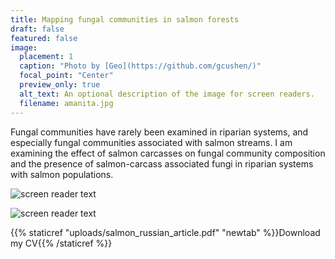 ```yaml
---
title: Mapping fungal communities in salmon forests
draft: false
featured: false
image:
  placement: 1
  caption: "Photo by [Geo](https://github.com/gcushen/)"
  focal_point: "Center"
  preview_only: true
  alt_text: An optional description of the image for screen readers.
  filename: amanita.jpg
---
```

Fungal communities have rarely been examined in riparian systems, and especially fungal communities associated with salmon streams. I am examining the effect of salmon carcasses on fungal community composition and the presence of salmon-carcass associated fungi in riparian systems with salmon populations. 

![screen reader text](hansenmushroom.JPG "Mushroom sample along a transect at Hansen Creek")

![screen reader text](salmon.JPG "Sockeye salmon at Hansen Creek") 

{{% staticref "uploads/salmon_russian_article.pdf" "newtab" %}}Download my CV{{% /staticref %}}
